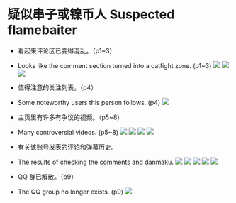 # 疑似串子或镍币人 Suspected flamebaiter

- 看起来评论区已变得混乱。（p1~3）
- Looks like the comment section turned into a catfight zone. (p1~3)
![](https://raw.githubusercontent.com/bxx-114514/iming-blog/refs/heads/main/images/suspectedflamebaitersentfromtieba/p1.jpg)
![](https://raw.githubusercontent.com/bxx-114514/iming-blog/refs/heads/main/images/suspectedflamebaitersentfromtieba/p2.jpg)
![](https://raw.githubusercontent.com/bxx-114514/iming-blog/refs/heads/main/images/suspectedflamebaitersentfromtieba/p3.jpg)

- 值得注意的关注列表。（p4）
- Some noteworthy users this person follows. (p4)
![](https://raw.githubusercontent.com/bxx-114514/iming-blog/refs/heads/main/images/suspectedflamebaitersentfromtieba/p4.jpg)

- 主页里有许多有争议的视频。（p5~8）
- Many controversial videos. (p5~8)
![](https://raw.githubusercontent.com/bxx-114514/iming-blog/refs/heads/main/images/suspectedflamebaitersentfromtieba/p5.jpg)
![](https://raw.githubusercontent.com/bxx-114514/iming-blog/refs/heads/main/images/suspectedflamebaitersentfromtieba/p6.jpg)
![](https://raw.githubusercontent.com/bxx-114514/iming-blog/refs/heads/main/images/suspectedflamebaitersentfromtieba/p7.jpg)
![](https://raw.githubusercontent.com/bxx-114514/iming-blog/refs/heads/main/images/suspectedflamebaitersentfromtieba/p8.jpg)

- 有关该账号发表的评论和弹幕历史。
- The results of checking the comments and danmaku.
![](https://raw.githubusercontent.com/bxx-114514/iming-blog/refs/heads/main/images/suspectedflamebaitersentfromtieba/%E5%B1%8F%E5%B9%95%E6%88%AA%E5%9B%BE%202025-06-09%20191702.png)
![](https://raw.githubusercontent.com/bxx-114514/iming-blog/refs/heads/main/images/suspectedflamebaitersentfromtieba/%E5%B1%8F%E5%B9%95%E6%88%AA%E5%9B%BE%202025-06-09%20191717.png)
![](https://raw.githubusercontent.com/bxx-114514/iming-blog/refs/heads/main/images/suspectedflamebaitersentfromtieba/%E5%B1%8F%E5%B9%95%E6%88%AA%E5%9B%BE%202025-06-09%20191732.png)
![](https://raw.githubusercontent.com/bxx-114514/iming-blog/refs/heads/main/images/suspectedflamebaitersentfromtieba/%E5%B1%8F%E5%B9%95%E6%88%AA%E5%9B%BE%202025-06-09%20191751.png)
![](https://raw.githubusercontent.com/bxx-114514/iming-blog/refs/heads/main/images/suspectedflamebaitersentfromtieba/%E5%B1%8F%E5%B9%95%E6%88%AA%E5%9B%BE%202025-06-09%20192842.png)

- QQ 群已解散。（p9）
- The QQ group no longer exists. (p9)
![](https://raw.githubusercontent.com/bxx-114514/iming-blog/refs/heads/main/images/suspectedflamebaitersentfromtieba/p9.jpg)
